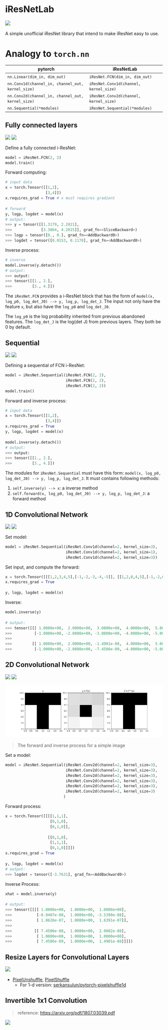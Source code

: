 # iResNetLab

![](https://img.shields.io/static/v1?label=pytorch&message=≥1.8.1&color=yellow)

A simple unofficial iResNet library that intend to make iResNet easy to use.

# Analogy to `torch.nn`

| pytorch                      | iResNetLab                     |
| ---------------------------- | ------------------------------ |
| `nn.Linear(dim_in, dim_out)` | `iResNet.FCN(dim_in, dim_out)` |
| `nn.Conv1d(channel_in, channel_out, kernel_size)`| `iResNet.Conv1d(channel, kernel_size)`|
| `nn.Conv2d(channel_in, channel_out, kernel_size)`| `iResNet.Conv2d(channel, kernel_size)`|
| `nn.Sequential(*modules)`    | `iResNet.Sequential(*modules)` |

## Fully connected layers

![](https://img.shields.io/static/v1?label=Inverse+test&message=Pass&color=green)
![](https://img.shields.io/static/v1?label=Distribution+test&message=Working&color=brown)

Define a fully connected i-ResNet:

```python
model = iResNet.FCN(2, 2)
model.train()
```

Forward computing:

```python
# input data
x = torch.Tensor([[1,2],
                  [3,4]])
x.requires_grad = True # x must requires gradient

# forward
y, logp, logdet = model(x)
# output:
>>> y = tensor([[1.3179, 2.2021],
>>>             [3.3864, 4.2015]], grad_fn=<SliceBackward>)
>>> logp = tensor([0., 0.], grad_fn=<AddBackward0>)
>>> logdet = tensor([0.0153, 0.1178], grad_fn=<AddBackward0>)
```

Inverse process:

```python
# inverse
model.inverse(y.detach())
# output:
>>> output:
>>> tensor([[1., 2.],
>>>         [3., 4.]])
```

The `iResNet.FCN` provides a i-ResNet block that has the form of `model(x, log_p0, log_det_J0) --> y, log_p, log_det_J`.
The input not only have the feature `x`, but also have the `log_p0` and `log_det_J0`.

The `log_p0` is the log probability inherited from previous abandoned features. 
The `log_det_J` is the log(det J) from previous layers. They both be 0 by default.

## Sequential

![](https://img.shields.io/static/v1?label=Inverse+test&message=Pass&color=green)
![](https://img.shields.io/static/v1?label=Distribution+test&message=Working&color=brown)

Defining a sequential of FCN i-ResNet:

```python
model = iResNet.Sequential(iResNet.FCN(2, 2),
                           iResNet.FCN(2, 2),
                           iResNet.FCN(2, 2))
model.train()
```

Forward and inverse process:

```python
# input data
x = torch.Tensor([[1,2],
                  [3,4]])
x.requires_grad = True
y, logp, logdet = model(x)

model.inverse(y.detach())
# output:
>>> output:
>>> tensor([[1., 2.],
>>>         [3., 4.]])
```

The modules for `iResNet.Sequential` must have this form: `model(x, log_p0, log_det_J0) --> y, log_p, log_det_J`. 
It must contains following methods:

1. `self.inverse(y) --> x`: a inverse method
2. `self.forward(x, log_p0, log_det_J0) --> y, log_p, log_det_J`: a forward method

## 1D Convolutional Network

![](https://img.shields.io/static/v1?label=Inverse+test&message=Pass&color=green)
![](https://img.shields.io/static/v1?label=Distribution+test&message=Working&color=brown)

Set model:

```python
model = iResNet.Sequential(iResNet.Conv1d(channel=2, kernel_size=3),
                           iResNet.Conv1d(channel=2, kernel_size=1),
                           iResNet.Conv1d(channel=2, kernel_size=3))
```

Set input, and compute the forward:

```python
x = torch.Tensor([[[1,2,3,4,5],[-1,-2,-3,-4,-5]], [[1,2,0,4,5],[-1,-2,0,-4,-5]]])
x.requires_grad = True

y, logp, logdet = model(x)
```

Inverse:

```python
model.inverse(y)

# output:
>>> tensor([[[ 1.0000e+00,  2.0000e+00,  3.0000e+00,  4.0000e+00,  5.0000e+00],
>>>          [-1.0000e+00, -2.0000e+00, -3.0000e+00, -4.0000e+00, -5.0000e+00]],
>>> 
>>>         [[ 1.0000e+00,  2.0000e+00, -1.4901e-08,  4.0000e+00,  5.0000e+00],
>>>          [-1.0000e+00, -2.0000e+00, -7.4506e-09, -4.0000e+00, -5.0000e+00]]])
```

## 2D Convolutional Network

![](https://img.shields.io/static/v1?label=Inverse+test&message=Pass&color=green)
![](https://img.shields.io/static/v1?label=Distribution+test&message=Working&color=brown)

![](./images/cov2d.png)
> The forward and inverse process for a simple image

Set a model:

```python
model = iResNet.Sequential(iResNet.Conv2d(channel=2, kernel_size=3),
                           iResNet.Conv2d(channel=2, kernel_size=3),
                           iResNet.Conv2d(channel=2, kernel_size=3),
                           iResNet.Conv2d(channel=2, kernel_size=3),
                           iResNet.Conv2d(channel=2, kernel_size=3),
                           iResNet.Conv2d(channel=2, kernel_size=3)
                          )
```

Forward process:

```python
x = torch.Tensor([[[[1,1,1],
                    [0,1,0],
                    [0,1,0]],

                   [[0,1,0],
                    [1,1,1],
                    [0,1,0]]]])
x.requires_grad = True

y, logp, logdet = model(x)
# output:
>>> logdet = tensor([-3.7631], grad_fn=<AddBackward0>)
```

Inverse Process:

```python
xhat = model.inverse(y)

# output:
>>> tensor([[[[ 1.0000e+00,  1.0000e+00,  1.0000e+00],
>>>           [-8.9407e-08,  1.0000e+00, -3.5390e-08],
>>>           [ 1.8626e-07,  1.0000e+00,  1.6391e-07]],
>>> 
>>>          [[ 7.4506e-08,  1.0000e+00,  2.9802e-08],
>>>           [ 1.0000e+00,  1.0000e+00,  1.0000e+00],
>>>           [ 7.4506e-09,  1.0000e+00,  1.4901e-08]]]])
```

## Resize Layers for Convolutional Layers

![](https://img.shields.io/static/v1?label=Code&message=Building&color=brown)

* [PixelUnshuffle](https://pytorch.org/docs/stable/generated/torch.nn.PixelUnshuffle.html?highlight=pixelshuffle), [PixelShuffle](https://pytorch.org/docs/stable/generated/torch.nn.PixelShuffle.html?highlight=pixelshuffle#torch.nn.PixelShuffle)
    * For 1-d version: [serkansulun/pytorch-pixelshuffle1d](https://github.com/serkansulun/pytorch-pixelshuffle1d)


## Invertible 1x1 Convolution

> reference: https://arxiv.org/pdf/1807.03039.pdf

![](https://img.shields.io/static/v1?label=Code&message=Building&color=brown)